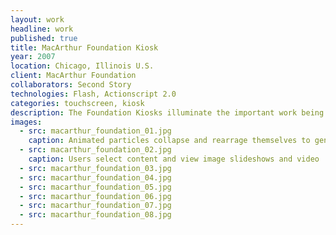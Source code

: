 ```yaml
---
layout: work
headline: work
published: true
title: MacArthur Foundation Kiosk
year: 2007
location: Chicago, Illinois U.S.
client: MacArthur Foundation
collaborators: Second Story
technologies: Flash, Actionscript 2.0
categories: touchscreen, kiosk
description: The Foundation Kiosks illuminate the important work being done with grants provided by the McArthur Foundation
images:
  - src: macarthur_foundation_01.jpg
    caption: Animated particles collapse and rearrage themselves to generate new layouts of images in attract mode
  - src: macarthur_foundation_02.jpg
    caption: Users select content and view image slideshows and video
  - src: macarthur_foundation_03.jpg
  - src: macarthur_foundation_04.jpg
  - src: macarthur_foundation_05.jpg
  - src: macarthur_foundation_06.jpg
  - src: macarthur_foundation_07.jpg
  - src: macarthur_foundation_08.jpg
---
```

